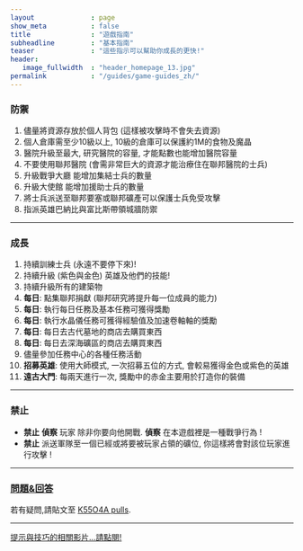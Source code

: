 ```yaml
---
layout              : page
show_meta           : false
title               : "遊戲指南"
subheadline         : "基本指南"
teaser              : "這些指示可以幫助你成長的更快!"
header:
   image_fullwidth  : "header_homepage_13.jpg"
permalink           : "/guides/game-guides_zh/"
---
```

### 防禦
1. 儘量將資源存放於個人背包 (這樣被攻擊時不會失去資源)
2. 個人倉庫需至少10級以上, 10級的倉庫可以保護約1M的食物及魔晶
3. 醫院升級至最大, 研究醫院的容量, 才能點數也能增加醫院容量
4. 不要使用聯邦醫院 (會需非常巨大的資源才能治療住在聯邦醫院的士兵)
5. 升級戰爭大廳 能增加集結士兵的數量
6. 升級大使館 能增加援助士兵的數量
7. 將士兵派送至聯邦要塞或聯邦礦產可以保護士兵免受攻擊
8. 指派英雄巴納比與富比斯帶領城牆防禦

---
### 成長
1. 持續訓練士兵 (永遠不要停下來)!
2. 持續升級 (紫色與金色) 英雄及他們的技能!
3. 持續升級所有的建築物
4. **每日**: 點集聯邦捐獻 (聯邦研究將提升每一位成員的能力)
5. **每日**: 執行每日任務及基本任務可獲得獎勵
6. **每日**: 執行水晶儀任務可獲得經驗值及加速卷軸軸的獎勵
7. **每日**: 每日去古代墓地的商店去購買東西
8. **每日**: 每日去深海礦區的商店去購買東西
9. 儘量參加任務中心的各種任務活動
10. **招募英雄**: 使用大師模式, 一次招募五位的方式, 會較易獲得金色或紫色的英雄
11. **遠古大門**: 每兩天進行一次, 獎勵中的赤金主要用於打造你的裝備

---
### 禁止 
* **禁止** **偵察** 玩家 除非你要向他開戰. **偵察** 在本遊戲裡是一種戰爭行為 !
* **禁止** 派送軍隊至一個已經或將要被玩家占領的礦位, 你這樣將會對該位玩家進行攻擊 !

---
### [問題&回答](https://rkuo2023.github.io/k55o4a/design/mediaelement_js/)
若有疑問,請貼文至 [K55O4A pulls](https://github.com/rkuo2023/k55o4a/pulls).<br>

---
<a class="radius button small" href="{{ site.url }}{{ site.baseurl }}/design/mediaelement_js/">提示與技巧的相關影片...請點閱!</a>

